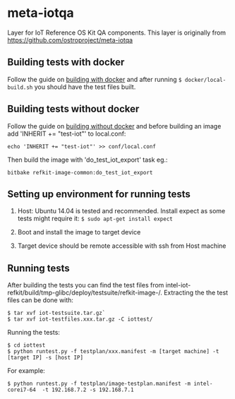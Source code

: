 # meta-iotqa
Layer for IoT Reference OS Kit QA components.
This layer is originally from https://github.com/ostroproject/meta-iotqa

## Building tests with docker

Follow the guide on [building with docker](https://github.com/intel/intel-iot-refkit#building-with-docker) and after running `$ docker/local-build.sh` you should have the test files built.

## Building tests without docker

Follow the guide on [building without docker](https://github.com/intel/intel-iot-refkit#building-without-docker) and before building an image add 'INHERIT += "test-iot"' to local.conf:
```
echo 'INHERIT += "test-iot"' >> conf/local.conf
```
Then build the image with 'do_test_iot_export' task eg.:
```
bitbake refkit-image-common:do_test_iot_export
```

## Setting up environment for running tests

1. Host: Ubuntu 14.04 is tested and recommended. Install expect as some tests might require it: `$ sudo apt-get install expect`

2. Boot and install the image to target device

3. Target device should be remote accessible with ssh from Host machine

## Running tests

After building the tests you can find the test files from intel-iot-refkit/build/tmp-glibc/deploy/testsuite/refkit-image-<profile>/.
Extracting the the test files can be done with:
```
$ tar xvf iot-testsuite.tar.gz`
$ tar xvf iot-testfiles.xxx.tar.gz -C iottest/
```

Running the tests:
```
$ cd iottest
$ python runtest.py -f testplan/xxx.manifest -m [target machine] -t [target IP] -s [host IP]
```

For example:
```
$ python runtest.py -f testplan/image-testplan.manifest -m intel-corei7-64  -t 192.168.7.2 -s 192.168.7.1
```

